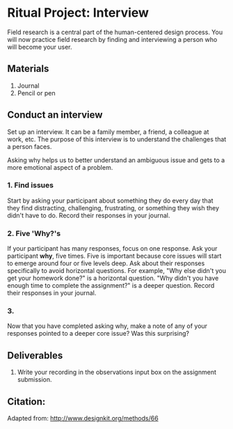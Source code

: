 # Ritual Project: Interview
Field research is a central part of the human-centered design process. You will now practice field research by finding and interviewing a person who will become your user.

## Materials
1. Journal
2. Pencil or pen

## Conduct an interview
Set up an interview. It can be a family member, a friend, a colleague at work, etc. The purpose of this interview is to understand the challenges that a person faces.

Asking why helps us to better understand an ambiguous issue and gets to a more emotional aspect of a problem.

### 1. Find issues

Start by asking your participant about something they do every day that they find distracting, challenging, frustrating, or something they wish they didn't have to do. Record their responses in your journal.

### 2. Five 'Why?'s

If your participant has many responses, focus on one response. Ask your participant **why**, five times. Five is important because core issues will start to emerge around four or five levels deep. Ask about their responses specifically to avoid horizontal questions. For example, "Why else didn't you get your homework done?" is a horizontal question. "Why didn't you have enough time to complete the assignment?" is a deeper question. Record their responses in your journal.

### 3. 
Now that you have completed asking why, make a note of any of your responses pointed to a deeper core issue? Was this surprising?

## Deliverables
1. Write your recording in the observations input box on the assignment submission.

## Citation:
Adapted from: http://www.designkit.org/methods/66